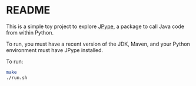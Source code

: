 README
======

This is a simple toy project to explore
[JPype](https://jpype.readthedocs.io/en/latest/), a package to call Java code
from within Python.

To run, you must have a recent version of the JDK, Maven, and your Python
environment must have JPype installed.

To run:

```bash
make
./run.sh
```

